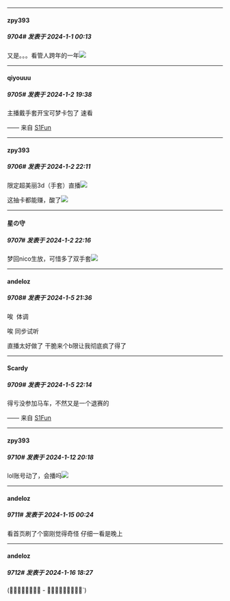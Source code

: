 
*****

####  zpy393  
##### 9704#       发表于 2024-1-1 00:13

又是。。。看管人跨年的一年<img src="https://static.saraba1st.com/image/smiley/face2017/233.png" referrerpolicy="no-referrer">


*****

####  qiyouuu  
##### 9705#       发表于 2024-1-2 19:38

主播戴手套开宝可梦卡包了 速看

—— 来自 [S1Fun](https://s1fun.koalcat.com)


*****

####  zpy393  
##### 9706#       发表于 2024-1-2 22:11

限定超美丽3d（手套）直播<img src="https://static.saraba1st.com/image/smiley/face2017/046.png" referrerpolicy="no-referrer">

这抽卡都能赚，酸了<img src="https://static.saraba1st.com/image/smiley/face2017/212.png" referrerpolicy="no-referrer">


*****

####  星の守  
##### 9707#       发表于 2024-1-2 22:16

梦回nico生放，可惜多了双手套<img src="https://static.saraba1st.com/image/smiley/face2017/212.png" referrerpolicy="no-referrer">


*****

####  andeloz  
##### 9708#       发表于 2024-1-5 21:36

唉  体调

唉 同步试听

直播太好做了 干脆来个b限让我彻底疯了得了


*****

####  Scardy  
##### 9709#       发表于 2024-1-5 22:14

得亏没参加马车，不然又是一个退赛的

—— 来自 [S1Fun](https://s1fun.koalcat.com)

*****

####  zpy393  
##### 9710#       发表于 2024-1-12 20:18

lol账号动了，会播吗<img src="https://static.saraba1st.com/image/smiley/face2017/185.png" referrerpolicy="no-referrer">


*****

####  andeloz  
##### 9711#       发表于 2024-1-15 00:24

看首页刷了个窗刚觉得奇怪 仔细一看是晚上


*****

####  andeloz  
##### 9712#       发表于 2024-1-16 18:27

(・̥̥̥̥̥̥̥ - ・̥̥̥̥̥̥̥̥`)


